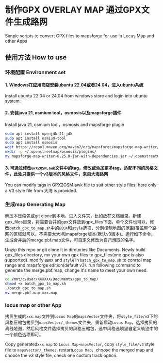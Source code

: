 # 制作GPX OVERLAY MAP 通过GPX文件生成路网

Simple scripts to convert GPX files to mapsforge for use in Locus Map and other Apps

## 使用方法 How to use
### 环境配置 Environment set
#### 1. Windows在应用商店安装ubuntu 22.04或者24.04，进入ubuntu系统

Install ubuntu 22.04 or 24.04 from windows store and login into ubuntu system.
#### 2. 安装java 21, osmium tool，osmosis以及mapsforge插件  

Install java 21, osmium tool，osmosis and mapsforge plugin
```bash	     
sudo apt install openjdk-21-jdk
sudo apt install osmium-tool
sudo apt install osmosis 
wget https://repo1.maven.org/maven2/org/mapsforge/mapsforge-map-writer/0.25.0/mapsforge-map-writer-0.25.0-jar-with-dependencies.jar
mkdir -p ~/.openstreetmap/osmosis/plugins/
mv mapsforge-map-writer-0.25.0-jar-with-dependencies.jar ~/.openstreetmap/osmosis/plugins/
```		
#### 3. 可通过修改`GPX2OSM.awk`文件中的tag，修改或添加更多tag，适配不同的风格文件，此处只提供一个v3版本的风格文件，来自大海路网

You can modify tags in GPX2OSM.awk file to suit other style files, here only a V3 style file from 大海 is provided.

### 生成map Generating Map

解压本压缩包或git clone到本地，进入文件夹，比如放在文档目录。新建gpx_files目录，将需要合并的gpx文件放到gpx_files下面，单个文件也可以，修改`batch_gpx_to_map.sh`中的`BBOX`和`style`选项，分别控制地图的范围(覆盖整个路网的区域就可以，不需要太大)和mapsforge版本(默认v3版本)。运行如下命令，生成合并后的merge.pbf.map文件，可自定义修改为自己想取的名字。

Unzip this repo or git clone it in dirctories like Documents. Newly build gpx_files directory, mv your own gpx files to gpx_files(one gpx is also supported). modify `BBOX` and `style` in `batch_gpx_to_map.sh` to conrtol map range and mapsforge edition(default v3).
run following command to generate the merge.pbf.map, change it's name to meet your own need.
```bash
cd /mnt/c/User/XXXXXX/Documents/gpx_to_map/
chmod +x batch_gpx_to_map.sh
./batch_gpx_to_map.sh
mv merge.pbf.map xxx.map
```
### locus map or other App
拷贝生成的`xxx.map`文件到`Locus Map`的`mapsVector`文件夹，将`style_file/v3`下的风格压缩包拷贝到`mapsVector/_themes`文件夹，重新启动`Locus Map`，选择拷贝的离线地图，然后风格文件选择拷贝的风格压缩包，选中风格选项里自定义轨迹中的一个颜色选项即可。

Copy generated`xxx.map` to `Locus Map`-`mapsVector`, copy `style_file/v3` style file to `mapsVector/_themes`, restart`Locus Map`，choose the merged map and choose the v3 style file, check one custom track option.
